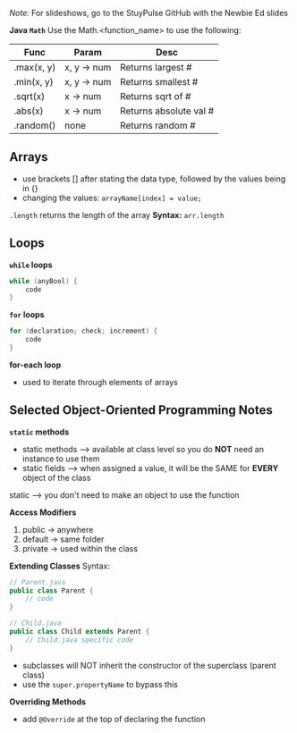 *Note:* For slideshows, go to the StuyPulse GitHub with the Newbie Ed slides 

**Java `Math`**
Use the Math.<function_name> to use the following:

| Func          | Param       | Desc                    |
|---------------|-------------|-------------------------|
| .max(x, y)    | x, y -> num | Returns largest #       |
| .min(x, y)    | x, y -> num | Returns smallest #      |
| .sqrt(x)      | x -> num    | Returns sqrt of #       |
| .abs(x)       | x -> num    | Returns absolute val #  |
| .random()     | none        | Returns random #        |

## Arrays
* use brackets [] after stating the data type, followed by the values being in {}
* changing the values: `arrayName[index] = value;`

`.length` returns the length of the array
**Syntax:** `arr.length`

## Loops
**`while` loops**
```java
while (anyBool) {
    code
}
```

**`for` loops**
```java
for (declaration; check; increment) {
    code
}
```

**for-each loop**
* used to iterate through elements of arrays


## Selected Object-Oriented Programming Notes
**`static` methods**
* static methods --> available at class level so you do __NOT__ need an instance to use them
* static fields --> when assigned a value, it will be the SAME for __EVERY__ object of the class

static --> you don't need to make an object to use the function

**Access Modifiers**
1. public -> anywhere
2. default -> same folder 
3. private -> used within the class

**Extending Classes**
Syntax: 
```java
// Parent.java
public class Parent {
    // code
}

// Child.java
public class Child extends Parent {
    // Child.java specific code
}
```

* subclasses will NOT inherit the constructor of the superclass (parent class)
* use the `super.propertyName` to bypass this

**Overriding Methods**
* add `@Override` at the top of declaring the function
    
